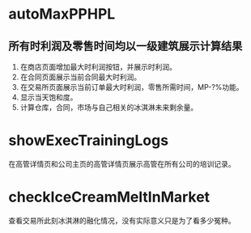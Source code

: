 # autoMaxPPHPL
## **所有时利润及零售时间均以一级建筑展示计算结果**
1. 在商店页面增加最大时利润按钮，并展示时利润。  
2. 在合同页面展示当前合同最大时利润。  
3. 在交易所页面展示当前订单最大时利润，零售所需时间，MP-?%功能。  
4. 显示当天饱和度。
5. 计算仓库，合同，市场与自己相关的冰淇淋未来剩余量。
# showExecTrainingLogs
在高管详情页和公司主页的高管详情页展示高管在所有公司的培训记录。
# checkIceCreamMeltInMarket
查看交易所此刻冰淇淋的融化情况，没有实际意义只是为了看多少冤种。